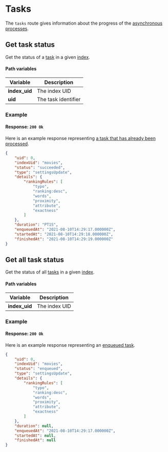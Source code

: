 # Tasks

The `tasks` route gives information about the progress of the [asynchronous processes](/learn/advanced/asynchronous_updates.md).

## Get task status

<RouteHighlighter method="GET" route="/indexes/:index_uid/tasks/:uid"/>

Get the status of a [task](/learn/advanced/asynchronous_updates.md) in a given [index](/learn/core_concepts/indexes.md).

#### Path variables

| Variable      | Description           |
| ------------- | --------------------- |
| **index_uid** | The index UID         |
| **uid**  | The task identifier |

### Example

<CodeSamples id="get_task_1" />

#### Response: `200 Ok`

Here is an example response representing [a task that has already been processed](/learn/advanced/asynchronous_updates.md#understanding-tasks).

```json
{
    "uid": 0,
    "indexUid": "movies",
    "status": "succeeded",
    "type": "settingsUpdate",
    "details": {
        "rankingRules": [
            "typo",
            "ranking:desc",
            "words",
            "proximity",
            "attribute",
            "exactness"
        ]
    },
    "duration": "PT1S",
    "enqueuedAt": "2021-08-10T14:29:17.000000Z",
    "startedAt": "2021-08-10T14:29:18.000000Z",
    "finishedAt": "2021-08-10T14:29:19.000000Z"
}
```

## Get all task status

<RouteHighlighter method="GET" route="/indexes/:index_uid/tasks"/>

Get the status of all [tasks](/learn/advanced/asynchronous_updates.md) in a given [index](/learn/core_concepts/indexes.md).

#### Path variables

| Variable      | Description   |
| ------------- | ------------- |
| **index_uid** | The index UID |

### Example

<CodeSamples id="get_all_tasks_1" />

#### Response: `200 Ok`

Here is an example response representing an [enqueued task](/learn/advanced/asynchronous_updates.md#understanding-tasks).

```json
{
    "uid": 0,
    "indexUid": "movies",
    "status": "enqueued",
    "type": "settingsUpdate",
    "details": {
        "rankingRules": [
            "typo",
            "ranking:desc",
            "words",
            "proximity",
            "attribute",
            "exactness"
        ]
    },
    "duration": null,
    "enqueuedAt": "2021-08-10T14:29:17.000000Z",
    "startedAt": null,
    "finishedAt": null
}
```

